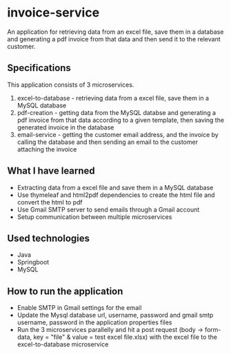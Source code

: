 # invoice-service
An application for retrieving data from an excel file, save them in a database and generating a pdf invoice from that data and then send it to the relevant customer.

## Specifications
This application consists of 3 microservices.
1. excel-to-database - retrieving data from a excel file, save them in a MySQL database
2. pdf-creation - getting data from the MySQL databse and generating a pdf invoice from that data according to a given template, then saving the generated invoice in the database
3. email-service - getting the customer email address, and the invoice by calling the database and then sending an email to the customer attaching the invoice

## What I have learned
* Extracting data from a excel file and save them in a MySQL database
* Use thymeleaf and html2pdf dependencies to create the html file and convert the html to pdf
* Use Gmail SMTP server to send emails through a Gmail account
* Setup communication between multiple microservices

## Used technologies
* Java
* Springboot
* MySQL

## How to run the application
* Enable SMTP in Gmail settings for the email
* Update the Mysql database url, username, password and gmail smtp username, password in the application properties files
* Run the 3 microservices parallelly and hit a post request (body -> form-data, key = "file" & value = test excel file.xlsx) with the excel file to the excel-to-database microservice 

